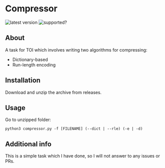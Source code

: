 # Compressor
![latest version](https://img.shields.io/badge/latest%20version-v1.0.1-brightgreen)
![supported?](https://img.shields.io/badge/supported%3F-no-red)
## About
A task for TOI which involves writing two algorithms for compressing:
- Dictionary-based
- Run-length encoding

## Installation
Download and unzip the archive from releases.

## Usage
Go to unzipped folder:
```
python3 compressor.py -f [FILENAME] (--dict | --rle) (-e | -d)
```

## Additional info
This is a simple task which I have done, so I will not answer to any issues or PRs.
